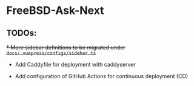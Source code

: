 # FreeBSD-Ask-Next

## TODOs:

~~* More sidebar definitions to be migrated under `docs/.vuepress/configs/sidebar.ts`~~

* Add Caddyfile for deployment with caddyserver

* Add configuration of GitHub Actions for continuous deployment (CD)
